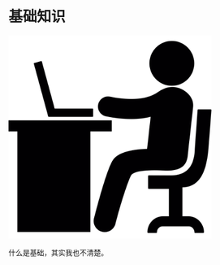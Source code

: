 # 基础知识


<img src="/assets/working-with-laptop-svgrepo-com.svg" alt="" width="400">

什么是基础，其实我也不清楚。




